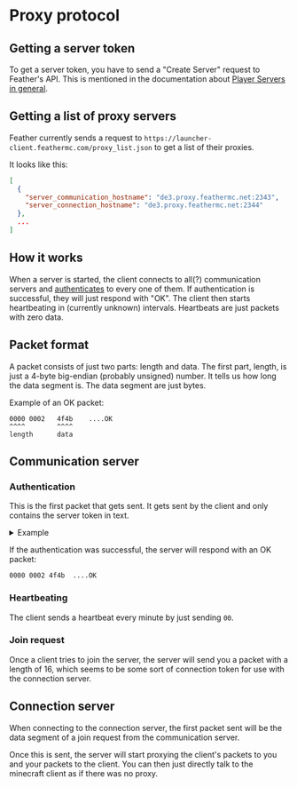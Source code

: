 # Proxy protocol

## Getting a server token
To get a server token, you have to send a "Create Server" request to Feather's API. This is mentioned in the documentation about [Player Servers in general](./player-servers.md).

## Getting a list of proxy servers
Feather currently sends a request to `https://launcher-client.feathermc.com/proxy_list.json` to get a list of their proxies.

It looks like this:
```json
[
  {
    "server_communication_hostname": "de3.proxy.feathermc.net:2343",
    "server_connection_hostname": "de3.proxy.feathermc.net:2344"
  },
  ...
]
```

## How it works
When a server is started, the client connects to all(?) communication servers and [authenticates](#authentication) to every one of them. If authentication is successful, they will just respond with "OK". The client then starts heartbeating in (currently unknown) intervals. Heartbeats are just packets with zero data.

## Packet format
A packet consists of just two parts: length and data.
The first part, length, is just a 4-byte big-endian (probably unsigned) number. It tells us how long the data segment is.
The data segment are just bytes.

Example of an OK packet:
```
0000 0002 	4f4b	....OK
^^^^    	^^^^
length		data
```

## Communication server

### Authentication
This is the first packet that gets sent. It gets sent by the client and only contains the server token in text.

<details>
	<summary>Example</summary>
	
	```
	0000 017f 6579 4a68 6247 6369 4f69 4a49  ....eyJhbGciOiJI
	557a 4931 4e69 4973 496e 5235 6343 4936  UzI1NiIsInR5cCI6
	496b 7058 5643 4a39 2e65 794a 3163 3256  IkpXVCJ9.eyJ1c2V
	7953 5551 694f 6949 7959 3251 784e 474d  ySUQiOiIyY2QxNGM
	784e 5331 6859 574a 694c 5451 7959 6a45  xNS1hYWJiLTQyYjE
	7459 546c 6a4e 4331 6959 6d4d 314e 6a6c  tYTljNC1iYmM1Njl
	6d4d 6a45 775a 6a6b 694c 434a 7261 5735  mMjEwZjkiLCJraW5
	6b49 6a6f 6963 4778 6865 5756 7949 6977  kIjoicGxheWVyIiw
	6964 4739 725a 5735 4c61 5735 6b49 6a6f  idG9rZW5LaW5kIjo
	6963 4778 6865 5756 7958 334e 6c63 6e5a  icGxheWVyX3NlcnZ
	6c63 6949 7349 6e52 7661 3256 7552 4756  lciIsInRva2VuRGV
	3059 576c 7363 7949 3665 794a 3062 3274  0YWlscyI6eyJ0b2t
	6c62 6b6c 4549 6a6f 694d 6d4d 344e 5451  lbklEIjoiMmM4NTQ
	794d 7a41 744d 6a4d 344e 4330 304d 7a64  yMzAtMjM4NC00Mzd
	694c 546b 7959 6a67 744e 324e 6c5a 6a41  iLTkyYjgtN2NlZjA
	785a 6d46 6a59 7a5a 6d49 6977 6963 3256  xZmFjYzZmIiwic2V
	7964 6d56 7953 5551 694f 6949 7a4f 4463  ydmVySUQiOiIzODc
	7959 6a4d 315a 6930 774e 445a 694c 5451  yYjM1Zi0wNDZiLTQ
	794d 6d49 7459 6a63 325a 4331 6d59 6d45  yMmItYjc2ZC1mYmE
	314e 4752 6959 5755 315a 444d 6966 5377  1NGRiYWU1ZDMifSw
	6961 5746 3049 6a6f 784e 7a49 784d 5459  iaWF0IjoxNzIxMTY
	324d 5441 7a66 512e 6932 5966 4f36 644c  2MTAzfQ.i2YfO6dL
	3339 7844 3967 4f52 6f6a 7244 364b 7156  39xD9gORojrD6KqV
	4a2d 6c5a 5739 6c7a 3755 4569 4554 7862  J-lZW9lz7UEiETxb
	5f76 55                                  _vU
	```
</details>

If the authentication was successful, the server will respond with an OK packet:
```
0000 0002 4f4b	....OK
```

### Heartbeating
The client sends a heartbeat every minute by just sending `00`.

### Join request
Once a client tries to join the server, the server will send you a packet with a length of 16, which seems to be some sort of connection token for use with the connection server.

## Connection server
When connecting to the connection server, the first packet sent will be the data segment of a join request from the communication server.

Once this is sent, the server will start proxying the client's packets to you and your packets to the client. You can then just directly talk to the minecraft client as if there was no proxy.